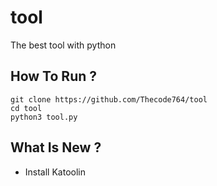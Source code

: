 # tool
The best tool with python
## How To Run ?
```
git clone https://github.com/Thecode764/tool
cd tool
python3 tool.py
```
## What Is New ?
- Install Katoolin
